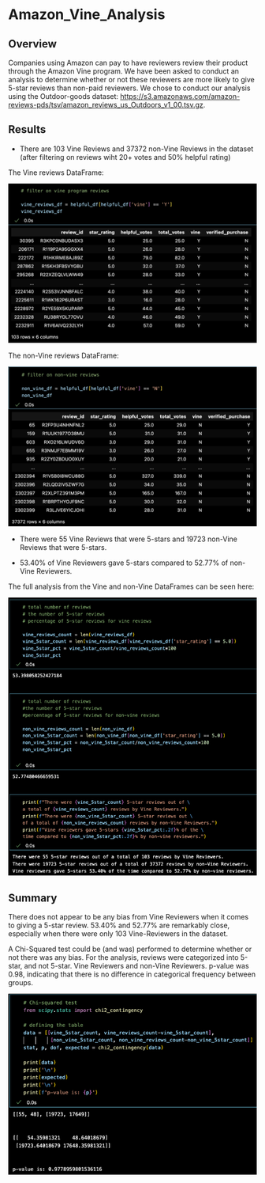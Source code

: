 # Amazon_Vine_Analysis

## Overview
Companies using Amazon can pay to have reviewers review their product through the Amazon Vine program. We have been asked to conduct an analysis to determine whether or not these reviewers are more likely to give 5-star reviews than non-paid reviewers. We chose to conduct our analysis using the Outdoor-goods dataset: https://s3.amazonaws.com/amazon-reviews-pds/tsv/amazon_reviews_us_Outdoors_v1_00.tsv.gz.

## Results
- There are 103 Vine Reviews and 37372 non-Vine Reviews in the dataset (after filtering on reviews wiht 20+ votes and 50% helpful rating)

The Vine reviews DataFrame:

![](https://github.com/mzabrisk/Amazon_Vine_Analysis/blob/1d5f4e945dd5ad9f30771a0594aace575425a374/images/vine_reviews_df.png)

The non-Vine reviews DataFrame:

![](https://github.com/mzabrisk/Amazon_Vine_Analysis/blob/1d5f4e945dd5ad9f30771a0594aace575425a374/images/non_vine_reviews_df.png)

- There were 55 Vine Reviews that were 5-stars and 19723 non-Vine Reviews that were 5-stars.

- 53.40% of Vine Reviewers gave 5-stars compared to 52.77% of non-Vine Reviewers.

The full analysis from the Vine and non-Vine DataFrames can be seen here:

![](https://github.com/mzabrisk/Amazon_Vine_Analysis/blob/1d5f4e945dd5ad9f30771a0594aace575425a374/images/counts_percentages.png)



## Summary

There does not appear to be any bias from Vine Reviewers when it comes to giving a 5-star review. 53.40% and 52.77% are remarkably close, especially when there were only 103 Vine-Reviewers in the dataset.

A Chi-Squared test could be (and was) performed to determine whether or not there was any bias. For the analysis, reviews were categorized into 5-star, and not 5-star. Vine Reviewers and non-Vine Reviewers. p-value was 0.98, indicating that there is no difference in categorical frequency between groups.

![](https://github.com/mzabrisk/Amazon_Vine_Analysis/blob/1d5f4e945dd5ad9f30771a0594aace575425a374/images/chi_squared.png)